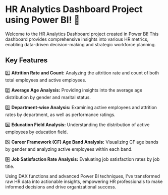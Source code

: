 # HR Analytics Dashboard Project using Power BI! 🚀

Welcome to the HR Analytics Dashboard project created in Power BI! This dashboard provides comprehensive insights into various HR metrics, enabling data-driven decision-making and strategic workforce planning.

## Key Features

1️⃣ **Attrition Rate and Count:** Analyzing the attrition rate and count of both total employees and active employees.

2️⃣ **Average Age Analysis:** Providing insights into the average age distribution by gender and marital status.

3️⃣ **Department-wise Analysis:** Examining active employees and attrition rates by department, as well as performance ratings.

4️⃣ **Education Field Analysis:** Understanding the distribution of active employees by education field.

5️⃣ **Career Framework (CF) Age Band Analysis:** Visualizing CF age bands by gender and analyzing active employees within each band.

6️⃣ **Job Satisfaction Rate Analysis:** Evaluating job satisfaction rates by job title.

Using DAX functions and advanced Power BI techniques, I've transformed raw HR data into actionable insights, empowering HR professionals to make informed decisions and drive organizational success.

